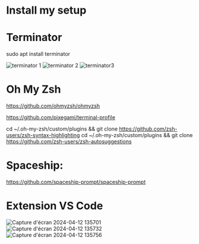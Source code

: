# Install my setup

# Terminator 

sudo apt install terminator

![terminator 1](https://github.com/ignithor/setupzsh/assets/137513199/df22a1ac-8846-4a79-8e7f-c5f3e42b0846)
![terminator 2](https://github.com/ignithor/setupzsh/assets/137513199/1230bcc8-8983-453d-8ef4-7cef9f899c15)
![terminator3](https://github.com/ignithor/setupzsh/assets/137513199/9ba7d304-6415-456c-a3e9-40abbe7c6837)

# Oh My Zsh

https://github.com/ohmyzsh/ohmyzsh

https://github.com/pixegami/terminal-profile

cd ~/.oh-my-zsh/custom/plugins && git clone https://github.com/zsh-users/zsh-syntax-highlighting
cd ~/.oh-my-zsh/custom/plugins && git clone https://github.com/zsh-users/zsh-autosuggestions



# Spaceship:

https://github.com/spaceship-prompt/spaceship-prompt

# Extension VS Code

![Capture d'écran 2024-04-12 135701](https://github.com/ignithor/setupzsh/assets/137513199/8e01768a-a67a-498b-906e-402361800e56)
![Capture d'écran 2024-04-12 135732](https://github.com/ignithor/setupzsh/assets/137513199/d5850429-2b46-4221-822e-a17dbf9f8f23)
![Capture d'écran 2024-04-12 135756](https://github.com/ignithor/setupzsh/assets/137513199/1d884772-28d1-43ad-982b-32990eef19a7)
